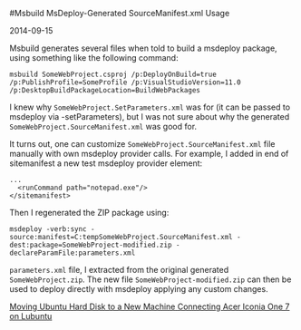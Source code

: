 #Msbuild MsDeploy-Generated SourceManifest.xml Usage

2014-09-15 

<!--- tags: deployment -->

Msbuild generates several files when told to build a msdeploy package, using something like the following command:
```
msbuild SomeWebProject.csproj /p:DeployOnBuild=true /p:PublishProfile=SomeProfile /p:VisualStudioVersion=11.0 /p:DesktopBuildPackageLocation=BuildWebPackages
```
I knew why `SomeWebProject.SetParameters.xml` was for (it can be passed to msdeploy via -setParameters), but I was not sure about why the generated `SomeWebProject.SourceManifest.xml` was good for.

It turns out, one can customize `SomeWebProject.SourceManifest.xml` file manually with own msdeploy provider calls. For example, I added in end of sitemanifest a new test msdeploy provider element:
```
...
  <runCommand path="notepad.exe"/>
</sitemanifest>
```

Then I regenerated the ZIP package using:
```
msdeploy -verb:sync -source:manifest=C:tempSomeWebProject.SourceManifest.xml -dest:package=SomeWebProject-modified.zip -declareParamFile:parameters.xml
```
`parameters.xml` file, I extracted from the original generated `SomeWebProject.zip`. The new file `SomeWebProject-modified.zip` can then be used to deploy directly with msdeploy applying any custom changes.

<ins class='nfooter'><a id='fprev' href='#blog/2014/2014-11-08-Moving-Ubuntu-Hard-Disk-to-a-New-Machine.md'>Moving Ubuntu Hard Disk to a New Machine</a> <a id='fnext' href='#blog/2014/2014-06-19-Connecting-Acer-Iconia-One-7-on-Lubuntu.md'>Connecting Acer Iconia One 7 on Lubuntu</a></ins>
